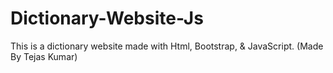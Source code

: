 # Dictionary-Website-Js
This is a dictionary website made with Html, Bootstrap, &amp; JavaScript. (Made By Tejas Kumar)
